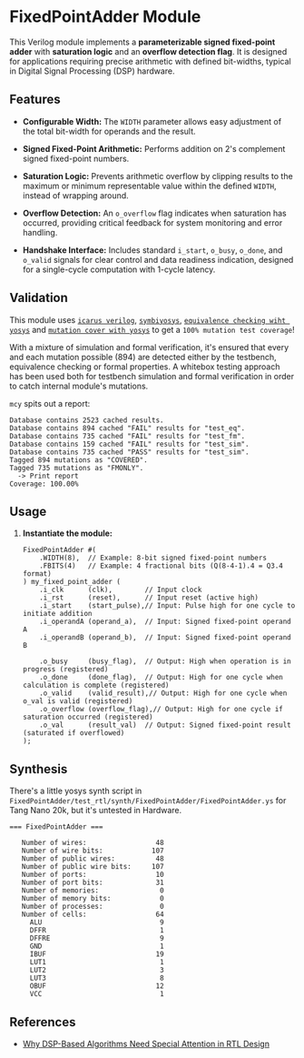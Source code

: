 # FixedPointAdder Module

This Verilog module implements a **parameterizable signed fixed-point adder** with **saturation logic** and an **overflow detection flag**. It is designed for applications requiring precise arithmetic with defined bit-widths, typical in Digital Signal Processing (DSP) hardware.

## Features

* **Configurable Width:** The `WIDTH` parameter allows easy adjustment of the total bit-width for operands and the result.

* **Signed Fixed-Point Arithmetic:** Performs addition on 2's complement signed fixed-point numbers.

* **Saturation Logic:** Prevents arithmetic overflow by clipping results to the maximum or minimum representable value within the defined `WIDTH`, instead of wrapping around.

* **Overflow Detection:** An `o_overflow` flag indicates when saturation has occurred, providing critical feedback for system monitoring and error handling.

* **Handshake Interface:** Includes standard `i_start`, `o_busy`, `o_done`, and `o_valid` signals for clear control and data readiness indication, designed for a single-cycle computation with 1-cycle latency.

## Validation

This module uses [`icarus verilog`](https://github.com/steveicarus/iverilog), [`symbiyosys`](https://github.com/YosysHQ/sby), [`equivalence checking wiht yosys`](https://github.com/YosysHQ/eqy) and [`mutation cover with yosys`](https://github.com/YosysHQ/mcy) to get a `100% mutation test coverage`!

With a mixture of simulation and formal verification, it's ensured that every and each mutation possible (894) are detected either by the testbench, equivalence checking or formal properties. A whitebox testing approach has been used both for testbench simulation and formal verification in order to catch internal module's mutations.

`mcy` spits out a report:

```
Database contains 2523 cached results.
Database contains 894 cached "FAIL" results for "test_eq".
Database contains 735 cached "FAIL" results for "test_fm".
Database contains 159 cached "FAIL" results for "test_sim".
Database contains 735 cached "PASS" results for "test_sim".
Tagged 894 mutations as "COVERED".
Tagged 735 mutations as "FMONLY".
  -> Print report
Coverage: 100.00%
```

## Usage

1.  **Instantiate the module:**

    ```
    FixedPointAdder #(
        .WIDTH(8),  // Example: 8-bit signed fixed-point numbers
        .FBITS(4)   // Example: 4 fractional bits (Q(8-4-1).4 = Q3.4 format)
    ) my_fixed_point_adder (
        .i_clk      (clk),        // Input clock
        .i_rst      (reset),      // Input reset (active high)
        .i_start    (start_pulse),// Input: Pulse high for one cycle to initiate addition
        .i_operandA (operand_a),  // Input: Signed fixed-point operand A
        .i_operandB (operand_b),  // Input: Signed fixed-point operand B
    
        .o_busy     (busy_flag),  // Output: High when operation is in progress (registered)
        .o_done     (done_flag),  // Output: High for one cycle when calculation is complete (registered)
        .o_valid    (valid_result),// Output: High for one cycle when o_val is valid (registered)
        .o_overflow (overflow_flag),// Output: High for one cycle if saturation occurred (registered)
        .o_val      (result_val)  // Output: Signed fixed-point result (saturated if overflowed)
    );
    
    ```

## Synthesis

There's a little yosys synth script in `FixedPointAdder/test_rtl/synth/FixedPointAdder/FixedPointAdder.ys` for Tang Nano 20k, but it's untested in Hardware.

```
=== FixedPointAdder ===

   Number of wires:                 48
   Number of wire bits:            107
   Number of public wires:          48
   Number of public wire bits:     107
   Number of ports:                 10
   Number of port bits:             31
   Number of memories:               0
   Number of memory bits:            0
   Number of processes:              0
   Number of cells:                 64
     ALU                             9
     DFFR                            1
     DFFRE                           9
     GND                             1
     IBUF                           19
     LUT1                            1
     LUT2                            3
     LUT3                            8
     OBUF                           12
     VCC                             1
```

## References

* [Why DSP-Based Algorithms Need Special Attention in RTL Design](https://www.linkedin.com/pulse/why-dsp-based-algorithms-need-special-attention-rtl-design-eladawy-v3mmf/?trackingId=AEPhXm7Ye41DVtcrosiLFg%3D%3D)